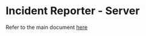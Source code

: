 # Incident Reporter - Server

Refer to the main document [here](https://github.com/matldupont/incident-reporter)
